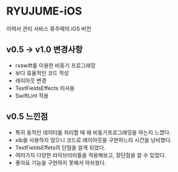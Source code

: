 # RYUJUME-iOS
이력서 관리 서비스 류주메의 iOS 버전

## v0.5 -> v1.0 변경사항
- rxswift를 이용한 비동기 프로그래밍
- 보다 효율적인 코드 작성 
- 레이아웃 변경
- TextFieldsEffects 미사용
- SwiftLint 적용

## v0.5 느낀점
- 특히 동적인 데이터를 처리할 때 왜 비동기프로그래밍을 하는지 느꼈다.
- xib을 사용하지 않으니 코드로 레이아웃을 구현하느라 시간을 낭비했다.
- TextFieldsEffets의 단점을 알게 되었다.
- 여러가지 다양한 라이브러리들을 적용해보고, 장단점을 알 수 있었다.
- 좋아요 기능을 구현하지 못해서 아쉬웠다.
 
